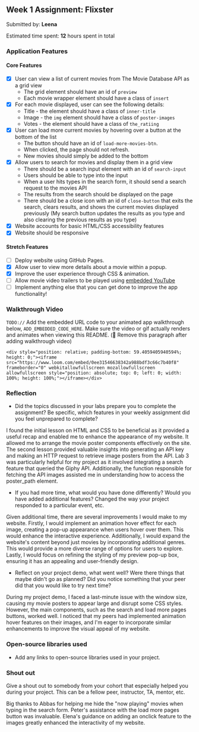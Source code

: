 ## Week 1 Assignment: Flixster

Submitted by: **Leena**

Estimated time spent: **12** hours spent in total

### Application Features

#### Core Features

- [x] User can view a list of current movies from The Movie Database API as a grid view
  - The grid element should have an id of `preview`
  - Each movie wrapper element should have a class of `insert`
- [x] For each movie displayed, user can see the following details:
  - Title - the element should have a class of `inner-title`
  - Image - the `img` element should have a class of `poster-images`
  - Votes - the element should have a class of `the_ratiing`
- [x] User can load more current movies by hovering over a button at the bottom of the list
  - The button should have an id of `load-more-movies-btn`.
  - When clicked, the page should not refresh.
  - New movies should simply be added to the bottom
- [x] Allow users to search for movies and display them in a grid view
  - There should be a search input element with an id of `search-input`
  - Users should be able to type into the input
  - When a user hits types in the search form, it should send a search request to the movies API
  - The results from the search should be displayed on the page
  - There should be a close icon with an id of `close-button` that exits the search, clears results, and shows the current movies displayed previously (My search button updates the results as you type and also clearing the previous results as you type) 
- [x] Website accounts for basic HTML/CSS accessibility features
- [x] Website should be responsive

#### Stretch Features

- [ ] Deploy website using GitHub Pages.
- [x] Allow user to view more details about a movie within a popup.
- [x] Improve the user experience through CSS & animation.
- [ ] Allow movie video trailers to be played using [embedded YouTube](https://support.google.com/youtube/answer/171780?hl=en)
- [ ] Implement anything else that you can get done to improve the app functionality!

### Walkthrough Video

`TODO://` Add the embedded URL code to your animated app walkthrough below, `ADD_EMBEDDED_CODE_HERE`. Make sure the video or gif actually renders and animates when viewing this README. (🚫 Remove this paragraph after adding walkthrough video)

`<div style="position: relative; padding-bottom: 59.4059405940594%; height: 0;"><iframe src="https://www.loom.com/embed/0ee31546638342a988bdf3c66c7b40f8" frameborder="0" webkitallowfullscreen mozallowfullscreen allowfullscreen style="position: absolute; top: 0; left: 0; width: 100%; height: 100%;"></iframe></div>`

### Reflection

- Did the topics discussed in your labs prepare you to complete the assignment? Be specific, which features in your weekly assignment did you feel unprepared to complete?

I found the initial lesson on HTML and CSS to be beneficial as it provided a useful recap and enabled me to enhance the appearance of my website. It allowed me to arrange the movie poster components effectively on the site. The second lesson provided valuable insights into generating an API key and making an HTTP request to retrieve image posters from the API. Lab 3 was particularly helpful for my project as it involved integrating a search feature that queried the Giphy API. Additionally, the function responsible for fetching the API images assisted me in understanding how to access the poster_path element.

- If you had more time, what would you have done differently? Would you have added additional features? Changed the way your project responded to a particular event, etc.
  
Given additional time, there are several improvements I would make to my website. Firstly, I would implement an animation hover effect for each image, creating a pop-up appearance when users hover over them. This would enhance the interactive experience. Additionally, I would expand the website's content beyond just movies by incorporating additional genres. This would provide a more diverse range of options for users to explore. Lastly, I would focus on refining the styling of my preview pop-up box, ensuring it has an appealing and user-friendly design.


- Reflect on your project demo, what went well? Were there things that maybe didn't go as planned? Did you notice something that your peer did that you would like to try next time?

During my project demo, I faced a last-minute issue with the window size, causing my movie posters to appear large and disrupt some CSS styles. However, the main components, such as the search and load more pages buttons, worked well. I noticed that my peers had implemented animation hover features on their images, and I'm eager to incorporate similar enhancements to improve the visual appeal of my website.

### Open-source libraries used

- Add any links to open-source libraries used in your project.

### Shout out

Give a shout out to somebody from your cohort that especially helped you during your project. This can be a fellow peer, instructor, TA, mentor, etc.

Big thanks to Abbas for helping me hide the "now playing" movies when typing in the search form. Peter's assistance with the load more pages button was invaluable. Elena's guidance on adding an onclick feature to the images greatly enhanced the interactivity of my website.
